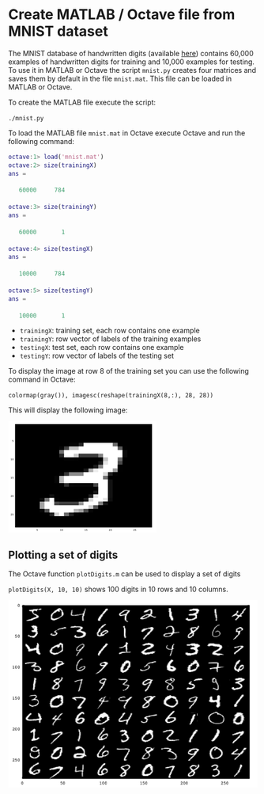 # Create MATLAB / Octave file from MNIST dataset

The MNIST database of handwritten digits (available [here](http://yann.lecun.com/exdb/mnist/)) contains 60,000 examples of handwritten digits for training and 10,000 examples for testing. To use it in MATLAB or Octave the script `mnist.py` creates four matrices and saves them by default in the file `mnist.mat`. This file can be loaded in MATLAB or Octave.

To create the MATLAB file execute the script:

`./mnist.py`

To load the MATLAB file `mnist.mat` in Octave execute Octave and run the following command:

```matlab
octave:1> load('mnist.mat')
octave:2> size(trainingX)
ans =

   60000     784

octave:3> size(trainingY)
ans =

   60000       1

octave:4> size(testingX)
ans =

   10000     784

octave:5> size(testingY)
ans =

   10000       1
```

* `trainingX`: training set, each row contains one example
* `trainingY`: row vector of labels of the training examples
* `testingX`: test set, each row contains one example
* `testingY`: row vector of labels of the testing set

To display the image at row 8 of the training set you can use the following command in Octave:

`colormap(gray()), imagesc(reshape(trainingX(8,:), 28, 28))`

This will display the following image:

![example digit of MNIST dataset](example_digit.png)

## Plotting a set of digits

The Octave function `plotDigits.m` can be used to display a set of digits

`plotDigits(X, 10, 10)` shows 100 digits in 10 rows and 10 columns.

![100 digits from the mnist database](example_10x10.png)

